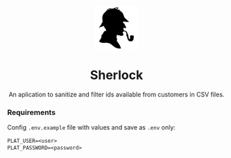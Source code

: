 <p align="center">
    <img alt="Logo" src="static/sherlock-icon-13.jpg" width="100" />
</p>
<h1 align="center">
    Sherlock
</h1>
<p align="center">
    An aplication to sanitize and filter ids available from customers in CSV files.
</p>

### Requirements
Config `.env.example` file with values and save as `.env` only:
```
PLAT_USER=<user>
PLAT_PASSWORD=<password>
```